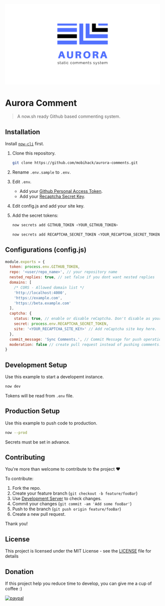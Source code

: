 ![Aurora - static comments system.](docs/banner.png)

# Aurora Comment

> A now.sh ready Github based commenting system.

## Installation

Install [`now-cli`](https://zeit.co/download) first.

1) Clone this repository.

    ```sh
    git clone https://github.com/mobihack/aurora-comments.git
    ```

2) Rename `.env.sample` to `.env`.
3) Edit `.env`.
   - Add your [Github Personal Access Token](https://github.com/settings/tokens).
   - Add your [Recaptcha Secret Key](https://www.google.com/recaptcha/).
 4) Edit config.js and add your site key.
 5) Add the secret tokens:

    ```sh
    now secrets add GITHUB_TOKEN <YOUR_GITHUB_TOKEN>
    ```

    ```sh
    now secrets add RECAPTCHA_SECRET_TOKEN <YOUR_RECAPTCHA_SECRET_TOKEN>
    ```

## Configurations (config.js)
```js
module.exports = {
  token: process.env.GITHUB_TOKEN,
  repo: '<user/repo_name>', // your repository name
  nested_replies: true, // set false if you dont want nested replies
  domains: [
    /* CORS - Allowed domain list */
    'http://localhost:4000',
    'https://example.com',
    'https://beta.example.com'
  ],
  captcha: {
    status: true, // enable or disable reCaptcha. Don't disable as your access token may get abuse.
    secret: process.env.RECAPTCHA_SECRET_TOKEN,
    site: '<YOUR_RECAPTCHA_SITE_KEY>' // Add reCaptcha site key here.
  },
  commit_message: 'Sync Comments.', // Commit Message for push operation.
  moderation: false // create pull request instead of pushing comments. This feature has not been implemented.
}
```

## Development Setup

Use this example to start a developemt instance.

```sh
now dev
```

Tokens will be read from `.env` file.

## Production Setup

Use this example to push code to production.

```sh
now --prod
```

Secrets must be set in advance.

## Contributing

You're more than welcome to contribute to the project :heart:

To contribute:

1. Fork the repo.
2. Create your feature branch (`git checkout -b feature/fooBar`)
3. Use [Development Server](#development-setup) to check changes.
3. Commit your changes (`git commit -am 'Add some fooBar'`)
4. Push to the branch (`git push origin feature/fooBar`)
5. Create a new pull request.


Thank you!

## License

This project is licensed under the MIT License - see the [LICENSE](LICENSE) file for details

## Donation
If this project help you reduce time to develop, you can give me a cup of coffee :) 

[![paypal](https://www.paypalobjects.com/en_US/i/btn/btn_donateCC_LG.gif)](https://www.paypal.com/cgi-bin/webscr?cmd=_s-xclick&hosted_button_id=EKLDUBPHHLRE4&source=url)

